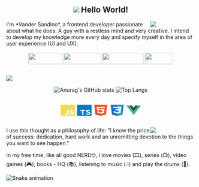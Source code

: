 <span align="center">

## <img src="https://user-images.githubusercontent.com/65673565/150426104-0dae9a5a-9ab0-4133-9b35-5a712dd86657.png" width="90px"> Hello World!  </h2>

</span>

<img align= right src="https://user-images.githubusercontent.com/65673565/150424140-d526204e-2295-43ea-bd0f-b83b2b0c4374.png" width="120px">

<div align="justified">
    I'm *Vander Sandino*, a frontend developer passionate about what he does. A guy with a restless mind and very creative. I intend to develop my knowledge more every day and specify myself in the area of user experience (UI and UX).
</div>



<div align="center" style="display: inline_block"><br>
<a href="https://github.com/vandersann" target="_blank"><img align="center" height="30" width="90"  src="https://img.shields.io/badge/-Github-000?style=flat-square&logo=Github&logoColor=white&link=https://github.com/vandersann"></a>
<a href="https://www.linkedin.com/in/vandersandinoo"><img align="center" height="30" width="100"  src="https://img.shields.io/badge/-LinkedIn-blue?style=flat-square&logo=Linkedin&logoColor=white&link=https://www.linkedin.com/in/vandersandinoo/)" ></a>
<a href="https://api.whatsapp.com/send?phone=5581996430492&text=Olá!"><img align="center" height="30" width="110" src="https://img.shields.io/badge/WhatsApp-25D366?style=for-the-badge&logo=whatsapp&logoColor=white&link=https://api.whatsapp.com/send?phone=5581996430492&text=Olá!"></a>
<a href="mailto:vandersann@gmail.com"><img align="center" height="30" width="75" src="https://img.shields.io/badge/-Gmail-c14438?style=flat-square&logo=Gmail&logoColor=white&link=mailto:vandersann@gmail.com)"></a>
</div>

##

<img align= left src="https://user-images.githubusercontent.com/65673565/150426106-0e3e12c7-0410-41d2-bcb4-31c72f2dc1a2.png" width="100px">

<div align="center" style: "inline_block"><br>
    
![Anurag's GitHub stats](https://github-readme-stats.vercel.app/api?username=vandersann&hide=contribs,prs&show_icons=true&theme=dracula) 
![Top Langs](https://github-readme-stats.vercel.app/api/top-langs/?username=vandersann&show_icons=true&theme=dracula)
   
</div>


<div align="center" style="display: inline_block"><br>
  <img align="center" alt="Vander-Js" height="30" width="40" src="https://raw.githubusercontent.com/devicons/devicon/master/icons/javascript/javascript-plain.svg">
  <img align="center" alt="Vander-Ts" height="30" width="40" src="https://raw.githubusercontent.com/devicons/devicon/master/icons/typescript/typescript-plain.svg">
  <img align="center" alt="Vander-HTML" height="30" width="40" src="https://raw.githubusercontent.com/devicons/devicon/master/icons/html5/html5-original.svg">
  <img align="center" alt="Vander-CSS" height="30" width="40" src="https://raw.githubusercontent.com/devicons/devicon/master/icons/css3/css3-original.svg">
    <img align="center" alt="Vander-Vue" height="30" width="40" src="https://raw.githubusercontent.com/devicons/devicon/master/icons/vuejs/vuejs-original.svg">
</div>

##

<img align= right src="https://user-images.githubusercontent.com/65673565/150426103-3fcc4d1c-c679-4fc2-82a7-cc03abe74813.png" width="120px">
<div alidn="justified">
I use this thought as a philosophy of life:
"I know the price of success: dedication, hard work and an unremitting devotion to the things you want to see happen."

In my free time, like all good NERD🤓, I love movies (🎞️), series (📺), video games (🎮), books - HQ (📚), listening to music (🎶) and play the drums (🥁).
</div>

  ![Snake animation](https://github.com/vandersann/vandersann/blob/output/github-contribution-grid-snake.svg)




